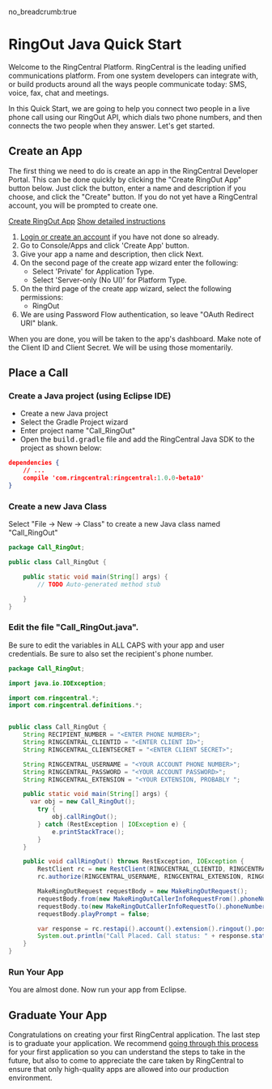 no_breadcrumb:true

# RingOut Java Quick Start

Welcome to the RingCentral Platform. RingCentral is the leading unified communications platform. From one system developers can integrate with, or build products around all the ways people communicate today: SMS, voice, fax, chat and meetings.

In this Quick Start, we are going to help you connect two people in a live phone call using our RingOut API, which dials two phone numbers, and then connects the two people when they answer. Let's get started.

## Create an App

The first thing we need to do is create an app in the RingCentral Developer Portal. This can be done quickly by clicking the "Create RingOut App" button below. Just click the button, enter a name and description if you choose, and click the "Create" button. If you do not yet have a RingCentral account, you will be prompted to create one.

<a target="_new" href="https://developer.ringcentral.com/new-app?name=RingOut+Quick+Start+App&desc=A+simple+app+to+demo+placing+a+call+on+RingCentral&public=false&type=ServerOther&carriers=7710,7310,3420&permissions=RingOut&redirectUri=" class="btn btn-primary">Create RingOut App</a>
<a class="btn-link btn-collapse" data-toggle="collapse" href="#create-app-instructions" role="button" aria-expanded="false" aria-controls="create-app-instructions">Show detailed instructions</a>

<div class="collapse" id="create-app-instructions">
<ol>
<li><a href="https://developer.ringcentral.com/login.html#/">Login or create an account</a> if you have not done so already.</li>
<li>Go to Console/Apps and click 'Create App' button.</li>
<li>Give your app a name and description, then click Next.</li>
<li>On the second page of the create app wizard enter the following:
  <ul>
  <li>Select 'Private' for Application Type.</li>
  <li>Select 'Server-only (No UI)' for Platform Type.</li>
  </ul>
  </li>
<li>On the third page of the create app wizard, select the following permissions:
  <ul>
    <li>RingOut</li>
  </ul>
</li>
<li>We are using Password Flow authentication, so leave "OAuth Redirect URI" blank.</li>
</ol>
</div>

When you are done, you will be taken to the app's dashboard. Make note of the Client ID and Client Secret. We will be using those momentarily.

## Place a Call

### Create a Java project (using Eclipse IDE)

* Create a new Java project
* Select the Gradle Project wizard
* Enter project name "Call_RingOut"
* Open the <tt>build.gradle</tt> file and add the RingCentral Java SDK to the project as shown below:

```json hl_lines="3",linenums="1"
dependencies {
    // ...
    compile 'com.ringcentral:ringcentral:1.0.0-beta10'
}
```

### Create a new Java Class

Select "File -> New -> Class" to create a new Java class named "Call_RingOut"

```java
package Call_RingOut;

public class Call_RingOut {

	public static void main(String[] args) {
		// TODO Auto-generated method stub

	}
}
```

### Edit the file "Call_RingOut.java".

Be sure to edit the variables in ALL CAPS with your app and user credentials. Be sure to also set the recipient's phone number.

```java
package Call_RingOut;

import java.io.IOException;

import com.ringcentral.*;
import com.ringcentral.definitions.*;


public class Call_RingOut {
    String RECIPIENT_NUMBER = "<ENTER PHONE NUMBER>";
    String RINGCENTRAL_CLIENTID = "<ENTER CLIENT ID>";
    String RINGCENTRAL_CLIENTSECRET = "<ENTER CLIENT SECRET>";

    String RINGCENTRAL_USERNAME = "<YOUR ACCOUNT PHONE NUMBER>";
    String RINGCENTRAL_PASSWORD = "<YOUR ACCOUNT PASSWORD>";
    String RINGCENTRAL_EXTENSION = "<YOUR EXTENSION, PROBABLY ";

  	public static void main(String[] args) {
      var obj = new Call_RingOut();
  		try {
  			obj.callRingOut();
  		} catch (RestException | IOException e) {
  			e.printStackTrace();
  		}
  	}

  	public void callRingOut() throws RestException, IOException {
        RestClient rc = new RestClient(RINGCENTRAL_CLIENTID, RINGCENTRAL_CLIENTSECRET, RINGCENTRAL_SERVER);
        rc.authorize(RINGCENTRAL_USERNAME, RINGCENTRAL_EXTENSION, RINGCENTRAL_PASSWORD);

        MakeRingOutRequest requestBody = new MakeRingOutRequest();
        requestBody.from(new MakeRingOutCallerInfoRequestFrom().phoneNumber(RINGCENTRAL_USERNAME));
        requestBody.to(new MakeRingOutCallerInfoRequestTo().phoneNumber(RECIPIENT_NUMBER));
        requestBody.playPrompt = false;

        var response = rc.restapi().account().extension().ringout().post(requestBody);
        System.out.println("Call Placed. Call status: " + response.status.callStatus);
    }
}
```

### Run Your App

You are almost done. Now run your app from Eclipse.

## Graduate Your App

Congratulations on creating your first RingCentral application. The last step is to graduate your application. We recommend [going through this process](../../../../basics/production) for your first application so you can understand the steps to take in the future, but also to come to appreciate the care taken by RingCentral to ensure that only high-quality apps are allowed into our production environment.
